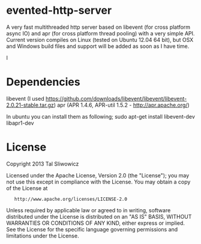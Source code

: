 evented-http-server
===================

A very fast multithreaded http server based on libevent (for cross platform async IO) and apr (for cross platform thread pooling) with a very simple API. Current version compiles on Linux (tested on Ubuntu 12.04 64 bit), but OSX and Windows build files and support will be added as soon as I have time.

I 

Dependencies
============
libevent (I used https://github.com/downloads/libevent/libevent/libevent-2.0.21-stable.tar.gz)
apr (APR 1.4.6, APR-util 1.5.2 - http://apr.apache.org/)

In ubuntu you can install them as following;
sudo apt-get install libevent-dev libapr1-dev

License
=======

Copyright 2013 Tal Sliwowicz

   Licensed under the Apache License, Version 2.0 (the "License");
   you may not use this except in compliance with the License.
   You may obtain a copy of the License at

       http://www.apache.org/licenses/LICENSE-2.0

   Unless required by applicable law or agreed to in writing, software
   distributed under the License is distributed on an "AS IS" BASIS,
   WITHOUT WARRANTIES OR CONDITIONS OF ANY KIND, either express or implied.
   See the License for the specific language governing permissions and
   limitations under the License.


